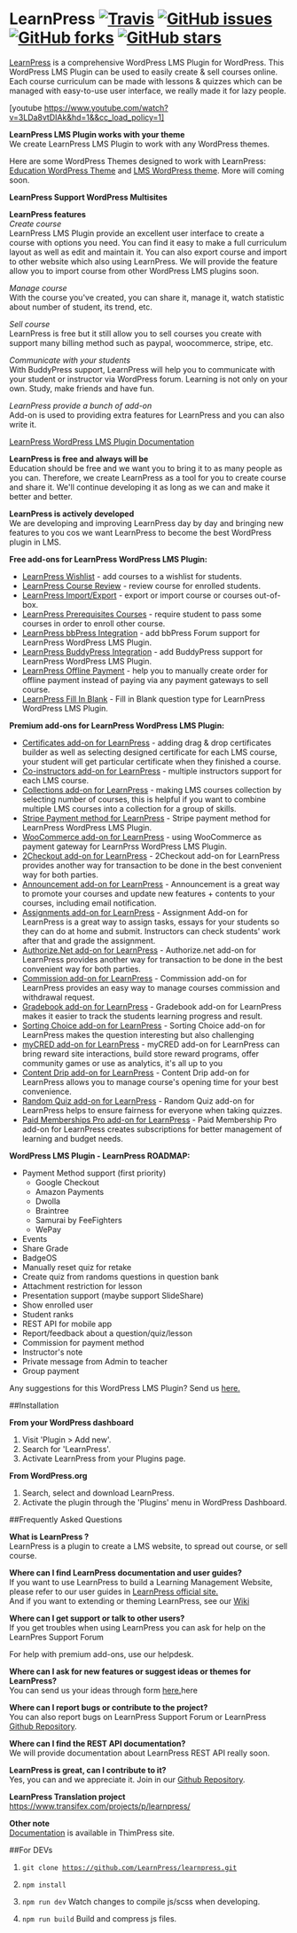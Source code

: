# LearnPress  [![Travis](https://img.shields.io/travis/LearnPress/learnpress/develop.svg)](https://travis-ci.org/LearnPress/learnpress) [![GitHub issues](https://img.shields.io/github/issues/LearnPress/LearnPress.svg)](https://github.com/LearnPress/LearnPress/issues) [![GitHub forks](https://img.shields.io/github/forks/LearnPress/LearnPress.svg)](https://github.com/LearnPress/LearnPress/network) [![GitHub stars](https://img.shields.io/github/stars/LearnPress/LearnPress.svg)](https://github.com/LearnPress/LearnPress/stargazers)

<a href="http://thimpress.com/learnpress" target="_blank">LearnPress</a> is a comprehensive WordPress LMS Plugin for WordPress. This WordPress LMS Plugin can be used to easily create & sell courses online. Each course curriculum can be made with lessons & quizzes which can be managed with easy-to-use user interface, we really made it for lazy people.  

[youtube https://www.youtube.com/watch?v=3LDa8vtDIAk&hd=1&&cc_load_policy=1]

**LearnPress LMS Plugin works with your theme**  
We create LearnPress LMS Plugin to work with any WordPress themes.

Here are some WordPress Themes designed to work with LearnPress: [Education WordPress Theme](http://themeforest.net/item/education-wordpress-theme-education-wp/14058034 "Education WordPress Theme") and [LMS WordPress theme](http://themeforest.net/item/lms-wordpress-theme-elearning-wp/11797847 "LMS WordPress Theme"). More will coming soon.


**LearnPress Support WordPress Multisites**

**LearnPress features**  
*Create course*  
LearnPress LMS Plugin provide an excellent user interface to create a course with options you need. You can find it easy to make a full curriculum layout as well as edit and maintain it.
You can also export course and import to other website which also using LearnPress. We will provide the feature allow you to import course from other WordPress LMS plugins soon.  

*Manage course*  
With the course you've created, you can share it, manage it, watch statistic about number of student, its trend, etc.  

*Sell course*  
LearnPress is free but it still allow you to sell courses you create with support many billing method such as paypal, woocommerce, stripe, etc.  

*Communicate with your students*  
With BuddyPress support, LearnPress will help you to communicate with your student or instructor via WordPress forum. Learning is not only on your own. Study, make friends and have fun.  

*LearnPress provide a bunch of add-on*  
Add-on is used to providing extra features for LearnPress and you can also write it.  

<a href="http://docs.thimpress.com/learnpress" target="_blank">LearnPress WordPress LMS Plugin Documentation</a>

**LearnPress is free and always will be**  
Education should be free and we want you to bring it to as many people as you can. Therefore, we create LearnPress as a tool for you to create course and share it. We'll continue developing it as long as we can and make it better and better.  

**LearnPress is actively developed**  
We are developing and improving LearnPress day by day and bringing new features to you cos we want LearnPress to become the best WordPress plugin in LMS.

**Free add-ons for LearnPress WordPress LMS Plugin:**

- [LearnPress Wishlist](https://wordpress.org/plugins/learnpress-wishlist) - add courses to a wishlist for students.
- [LearnPress Course Review](https://wordpress.org/plugins/learnpress-course-review) - review course for enrolled students.
- [LearnPress Import/Export](https://wordpress.org/plugins/learnpress-import-export) - export or import course or courses out-of-box.
- [LearnPress Prerequisites Courses](https://wordpress.org/plugins/learnpress-prerequisites-courses) - require student to pass some courses in order to enroll other course.
- [LearnPress bbPress Integration](https://wordpress.org/plugins/learnpress-bbpress) - add bbPress Forum support for LearnPress WordPress LMS Plugin.
- [LearnPress BuddyPress Integration](https://wordpress.org/plugins/learnpress-buddypress) - add BuddyPress support for LearnPress WordPress LMS Plugin.
- [LearnPress Offline Payment](https://wordpress.org/plugins/learnpress-offline-payment) - help you to manually create order for offline payment instead of paying via any payment gateways to sell course.
- [LearnPress Fill In Blank](https://wordpress.org/plugins/learnpress-fill-in-blank) - Fill in Blank question type for LearnPress WordPress LMS Plugin.

**Premium add-ons for LearnPress WordPress LMS Plugin:**

- [Certificates add-on for LearnPress](http://thimpress.com/shop/certificates-add-on-for-learnpress/) - adding drag & drop certificates builder as well as selecting designed certificate for each LMS course, your student will get particular certificate when they finished a course.
- [Co-instructors add-on for LearnPress](http://thimpress.com/shop/co-instructors-add-on-for-learnpress/) - multiple instructors support for each LMS course.
- [Collections add-on for LearnPress](http://thimpress.com/shop/collections-add-on-for-learnpress/) - making LMS courses collection by selecting number of courses, this is helpful if you want to combine multiple LMS courses into a collection for a group of skills.
- [Stripe Payment method for LearnPress](http://thimpress.com/shop/stripe-add-on-for-learnpress/) - Stripe payment method for LearnPress WordPress LMS Plugin.
- [WooCommerce add-on for LearnPress](http://thimpress.com/shop/woocommerce-add-on-for-learnpress/) - using WooCommerce as payment gateway for LearnPrss WordPress LMS Plugin.
- [2Checkout add-on for LearnPress](https://thimpress.com/product/2checkout-add-learnpress/) - 2Checkout add-on for LearnPress provides another way for transaction to be done in the best convenient way for both parties.
- [Announcement add-on for LearnPress](https://thimpress.com/product/announcement-add-on-for-learnpress/) - Announcement is a great way to promote your courses and update new features + contents to your courses, including email notification.
- [Assignments add-on for LearnPress](https://thimpress.com/product/assignments-add-on-for-learnpress/) - Assignment Add-on for LearnPress is a great way to assign tasks, essays for your students so they can do at home and submit. Instructors can check students' work after that and grade the assignment.
- [Authorize.Net add-on for LearnPress](https://thimpress.com/product/authorize-net-add-on-learnpress/) - Authorize.net add-on for LearnPress provides another way for transaction to be done in the best convenient way for both parties.
- [Commission add-on for LearnPress](https://thimpress.com/product/commission-add-on-for-learnpress/) - Commission add-on for LearnPress provides an easy way to manage courses commission and withdrawal request.
- [Gradebook add-on for LearnPress](https://thimpress.com/product/gradebook-add-on-for-learnpress/) - Gradebook add-on for LearnPress makes it easier to track the students learning progress and result.
- [Sorting Choice add-on for LearnPress](https://thimpress.com/product/sorting-choice-add-on-for-learnpress/) - Sorting Choice add-on for LearnPress makes the question interesting but also challenging
- [myCRED add-on for LearnPress](https://thimpress.com/product/mycred-add-on-for-learnpress/) - myCRED add-on for LearnPress can bring reward site interactions, build store reward programs, offer community games or use as analytics, it's all up to you
- [Content Drip add-on for LearnPress](https://thimpress.com/product/content-drip-add-on-for-learnpress/) - Content Drip add-on for LearnPress allows you to manage course's opening time for your best convenience.
- [Random Quiz add-on for LearnPress](https://thimpress.com/product/random-quiz-add-on-for-learnpress/) - Random Quiz add-on for LearnPress helps to ensure fairness for everyone when taking quizzes.
- [Paid Memberships Pro add-on for LearnPress](https://thimpress.com/product/paid-memberships-pro-add-learnpress/) - Paid Membership Pro add-on for LearnPress creates subscriptions for better management of learning and budget needs.

**WordPress LMS Plugin - LearnPress ROADMAP:**

- Payment Method support (first priority)
	- Google Checkout
	- Amazon Payments
	- Dwolla
	- Braintree
	- Samurai by FeeFighters
	- WePay
- Events
- Share Grade
- BadgeOS
- Manually reset quiz for retake
- Create quiz from randoms questions in question bank
- Attachment restriction for lesson
- Presentation support (maybe support SlideShare)
- Show enrolled user
- Student ranks
- REST API for mobile app
- Report/feedback about a question/quiz/lesson
- Commission for payment method
- Instructor's note
- Private message from Admin to teacher
- Group payment

Any suggestions for this WordPress LMS Plugin? Send us <a href="http://thimpress.com/learnpress-suggestion/" target="_blank">here.</a>


##Installation

**From your WordPress dashboard**  
1. Visit 'Plugin > Add new'.  
2. Search for 'LearnPress'.  
3. Activate LearnPress from your Plugins page.  

**From WordPress.org**  
1. Search, select and download LearnPress.  
2. Activate the plugin through the 'Plugins' menu in WordPress Dashboard.  

##Frequently Asked Questions  

**What is LearnPress ?**  
LearnPress is a plugin to create a LMS website, to spread out course, or sell course.  

**Where can I find LearnPress documentation and user guides?**  
If you want to use LearnPress to build a Learning Management Website, please refer to our user guides in <a href="http://docs.thimpress.com/learnpress/" target="_blank">LearnPress official site.</a>  
And if you want to extending or theming LearnPress, see our <a href="https://github.com/LearnPress/LearnPress/wiki">Wiki</a>  

**Where can I get support or talk to other users?**  
If you get troubles when using LearnPress you can ask for help on the LearnPres Support Forum

For help with premium add-ons, use our helpdesk.

**Where can I ask for new features or suggest ideas or themes for LearnPress?**  
You can send us your ideas through form <a href="http://thimpress.com/learnpress-suggestion/" target="_blank">here.</a>here

**Where can I report bugs or contribute to the project?**  
You can also report bugs on LearnPress Support Forum or LearnPress <a href="https://github.com/LearnPress/LearnPress/issues" target="_blank">Github Repository</a>.

**Where can I find the REST API documentation?**  
We will provide documentation about LearnPress REST API really soon.

**LearnPress is great, can I contribute to it?**  
Yes, you can and we appreciate it. Join in our <a href="https://github.com/LearnPress/LearnPress" target="_blank">Github Repository</a>.  

**LearnPress Translation project**
https://www.transifex.com/projects/p/learnpress/  

**Other note**  
<a href="http://docs.thimpress.com/learnpress" target="_blank">Documentation</a> is available in ThimPress site.  

##For DEVs
1. <code>git clone https://github.com/LearnPress/learnpress.git</code>  

2. <code>npm install</code>

3. <code>npm run dev</code> Watch changes to compile js/scss when developing.

4. <code>npm run build</code> Build and compress js files.